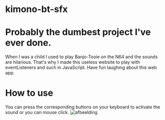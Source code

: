 # kimono-bt-sfx

# Probably the dumbest project I've ever done.
When I was a child I used to play Banjo-Tooie on the N64 and the sounds are hilarious. That's why I made this useless website to play with eventListeners and such in JavaScript. Have fun laughing about this web app.

# How to use
You can press the corresponding buttons on your keyboard to activate the sound or you can mouse click.
![afbeelding](https://user-images.githubusercontent.com/34915099/147994613-0e85e83b-5989-4b22-a757-6886670d64c6.png)
